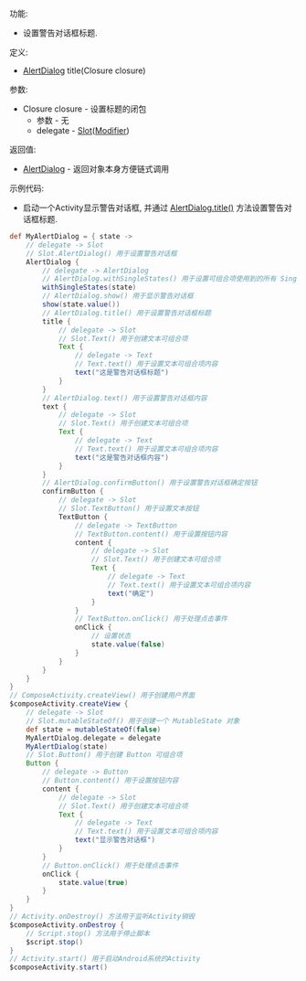 功能:

+ 设置警告对话框标题.

定义:

+ [AlertDialog](/API/UI/Compose/Widget/AlertDialog/README.md) title(Closure closure)

参数:

+ Closure closure - 设置标题的闭包
    + 参数 - 无
    + delegate -
      [Slot](/API/UI/Compose/Slot/Slot/README.md)([Modifier](/API/UI/Compose/Modifier/Modifier/README.md))

返回值:

+ [AlertDialog](/API/UI/Compose/Widget/AlertDialog/README.md) - 返回对象本身方便链式调用

示例代码:

+ 启动一个Activity显示警告对话框, 并通过 [AlertDialog.title()](/API/UI/Compose/Widget/AlertDialog/README.md?id=title)
  方法设置警告对话框标题.

```groovy
def MyAlertDialog = { state ->
    // delegate -> Slot
    // Slot.AlertDialog() 用于设置警告对话框
    AlertDialog {
        // delegate -> AlertDialog
        // AlertDialog.withSingleStates() 用于设置可组合项使用到的所有 SingleState
        withSingleStates(state)
        // AlertDialog.show() 用于显示警告对话框
        show(state.value())
        // AlertDialog.title() 用于设置警告对话框标题
        title {
            // delegate -> Slot
            // Slot.Text() 用于创建文本可组合项
            Text {
                // delegate -> Text
                // Text.text() 用于设置文本可组合项内容
                text("这是警告对话框标题")
            }
        }
        // AlertDialog.text() 用于设置警告对话框内容
        text {
            // delegate -> Slot
            // Slot.Text() 用于创建文本可组合项
            Text {
                // delegate -> Text
                // Text.text() 用于设置文本可组合项内容
                text("这是警告对话框内容")
            }
        }
        // AlertDialog.confirmButton() 用于设置警告对话框确定按钮
        confirmButton {
            // delegate -> Slot
            // Slot.TextButton() 用于设置文本按钮
            TextButton {
                // delegate -> TextButton
                // TextButton.content() 用于设置按钮内容
                content {
                    // delegate -> Slot
                    // Slot.Text() 用于创建文本可组合项
                    Text {
                        // delegate -> Text
                        // Text.text() 用于设置文本可组合项内容
                        text("确定")
                    }
                }
                // TextButton.onClick() 用于处理点击事件
                onClick {
                    // 设置状态
                    state.value(false)
                }
            }
        }
    }
}
// ComposeActivity.createView() 用于创建用户界面
$composeActivity.createView {
    // delegate -> Slot
    // Slot.mutableStateOf() 用于创建一个 MutableState 对象
    def state = mutableStateOf(false)
    MyAlertDialog.delegate = delegate
    MyAlertDialog(state)
    // Slot.Button() 用于创建 Button 可组合项
    Button {
        // delegate -> Button
        // Button.content() 用于设置按钮内容
        content {
            // delegate -> Slot
            // Slot.Text() 用于创建文本可组合项
            Text {
                // delegate -> Text
                // Text.text() 用于设置文本可组合项内容
                text("显示警告对话框")
            }
        }
        // Button.onClick() 用于处理点击事件
        onClick {
            state.value(true)
        }
    }
}
// Activity.onDestroy() 方法用于监听Activity销毁
$composeActivity.onDestroy {
    // Script.stop() 方法用于停止脚本
    $script.stop()
}
// Activity.start() 用于启动Android系统的Activity
$composeActivity.start()
```